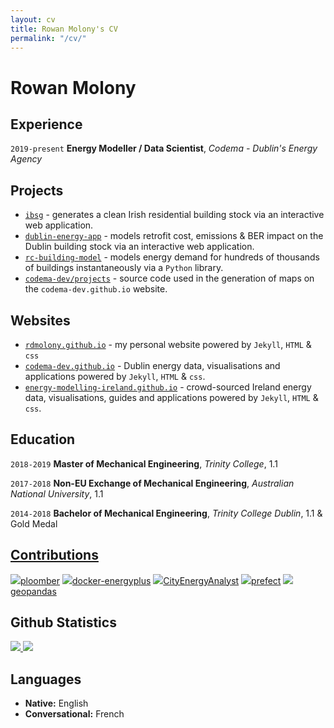 ```yaml
---
layout: cv
title: Rowan Molony's CV
permalink: "/cv/"
---
```

# Rowan Molony

<div id="webaddress">
  <a href="https://rdmolony.github.io"><i class="fas fa-home"></i></a>
  <a href="https://github.com/rdmolony"><i class="fab fa-github"></i></a>
  <a href="https://linkedin.com/in/rowan-molony-113bbb155/"><i class="fab fa-stack-overflow"></i></a>
  <a href="https://stackoverflow.com/users/12269508/rdmolony"><i class="fab fa-linkedin"></i></a>
  <a href="mailto:rowanmolony@gmail.com"><i class="fas fa-envelope-square"></i></a>
</div>

## Experience

`2019-present`
**Energy Modeller / Data Scientist**, *Codema - Dublin's Energy Agency*

## Projects

- [`ibsg`](/blog/irish-building-stock-generator) - generates a clean Irish residential building stock via an interactive web application.
- [`dublin-energy-app`](/blog/dublin-energy-app/) - models retrofit cost, emissions & BER impact on the Dublin building stock via an interactive web application.
- [`rc-building-model`](/blog/rc-building-model) - models energy demand for hundreds of thousands of buildings instantaneously via a `Python` library.
- [`codema-dev/projects`](/blog/codema-dev-projects) - source code used in the generation of maps on the `codema-dev.github.io` website. 

## Websites

- [`rdmolony.github.io`](/) - my personal website powered by `Jekyll`, `HTML` & `css` 
- [`codema-dev.github.io`](/blog/codema-dev-website/) - Dublin energy data, visualisations and applications powered by `Jekyll`, `HTML` & `css`. 
- [`energy-modelling-ireland.github.io`](/blog/energy-modelling-ireland-website/) - crowd-sourced Ireland energy data, visualisations, guides and applications powered by `Jekyll`, `HTML` & `css`.

## Education

`2018-2019`
**Master of Mechanical Engineering**, *Trinity College*, 1.1

`2017-2018`
**Non-EU Exchange of Mechanical Engineering**, *Australian National University*, 1.1

`2014-2018`
**Bachelor of Mechanical Engineering**, *Trinity College Dublin*, 1.1 & Gold Medal

## [Contributions](/contributions/)

<img src="https://avatars.githubusercontent.com/u/60114551?s=20&v=4">[ploomber](https://github.com/ploomber/ploomber/issues?q=rdmolony)
<img src="https://avatars.githubusercontent.com/u/1906800?s=20&v=4">[docker-energyplus](https://github.com/NREL/docker-energyplus/issues?q=rdmolony)
<img src="https://avatars.githubusercontent.com/u/8478952?s=20&v=4">[CityEnergyAnalyst](https://github.com/architecture-building-systems/CityEnergyAnalyst/issues?q=rdmolony)
<img src="https://avatars.githubusercontent.com/u/39270919?s=20&v=4">[prefect](https://github.com/PrefectHQ/prefect/issues?q=rdmolony)
<img src="https://avatars.githubusercontent.com/u/8130715?s=20&v=4">[geopandas](https://github.com/geopandas/geopandas/issues?q=rdmolony)

## Github Statistics

<a href="https://github.com/rdmolony">
    <img src="https://github-readme-stats.vercel.app/api?username=rdmolony&show_icons=true&include_all_commits=true&hide=stars">
</a>
<a href="https://github.com/rdmolony">
    <img src="https://github-readme-stats.vercel.app/api/top-langs/?username=rdmolony&show_icons=true">
</a>

## Languages

- **Native:** English
- **Conversational:** French
